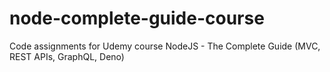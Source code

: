 # node-complete-guide-course
Code assignments for Udemy course NodeJS - The Complete Guide (MVC, REST APIs, GraphQL, Deno)
